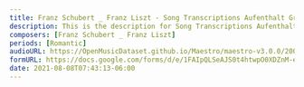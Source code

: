```yaml
---
title: Franz Schubert _ Franz Liszt - Song Transcriptions Aufenthalt Gretchen am Spinnrade Standchen von Shakespeare Der Erlkonig (2)
description: This is the description for Song Transcriptions Aufenthalt Gretchen am Spinnrade Standchen von Shakespeare Der Erlkonig by Franz Schubert _ Franz Liszt
composers: [Franz Schubert _ Franz Liszt]
periods: [Romantic]
audioURL: https://OpenMusicDataset.github.io/Maestro/maestro-v3.0.0/2004/MIDI-Unprocessed_XP_18_R1_2004_01-02_ORIG_MID--AUDIO_18_R1_2004_03_Track03_wav.midi
formURL: https://docs.google.com/forms/d/e/1FAIpQLSeAJS0t4htwpO0XDZnM-eJNYdj4rhkXjB9g7Y3HvmQNQBK6KA/viewform
date: 2021-08-08T07:43:13-06:00
---
```

